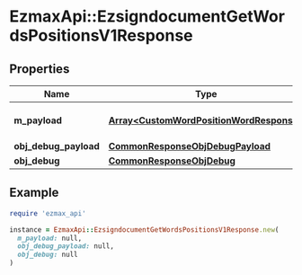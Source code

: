 # EzmaxApi::EzsigndocumentGetWordsPositionsV1Response

## Properties

| Name | Type | Description | Notes |
| ---- | ---- | ----------- | ----- |
| **m_payload** | [**Array&lt;CustomWordPositionWordResponse&gt;**](CustomWordPositionWordResponse.md) | Payload for the /1/object/ezsigndocument/{pkiEzsigndocumentID}/getWordsPositions API Request |  |
| **obj_debug_payload** | [**CommonResponseObjDebugPayload**](CommonResponseObjDebugPayload.md) |  | [optional] |
| **obj_debug** | [**CommonResponseObjDebug**](CommonResponseObjDebug.md) |  | [optional] |

## Example

```ruby
require 'ezmax_api'

instance = EzmaxApi::EzsigndocumentGetWordsPositionsV1Response.new(
  m_payload: null,
  obj_debug_payload: null,
  obj_debug: null
)
```

